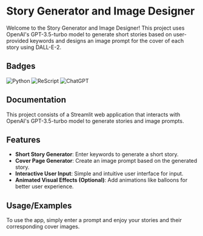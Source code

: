 
# Story Generator and Image Designer

Welcome to the Story Generator and Image Designer! This project uses OpenAI's GPT-3.5-turbo model to generate short stories based on user-provided keywords and designs an image prompt for the cover of each story using DALL-E-2.


## Badges


![Python](https://img.shields.io/badge/python-3670A0?style=for-the-badge&logo=python&logoColor=ffdd54)
![ReScript](https://img.shields.io/badge/rescript-%2314162c?style=for-the-badge&logo=rescript&logoColor=e34c4c)
![ChatGPT](https://img.shields.io/badge/chatGPT-74aa9c?style=for-the-badge&logo=openai&logoColor=white)

## Documentation

This project consists of a Streamlit web application that interacts with OpenAI's GPT-3.5-turbo model to generate stories and image prompts.


## Features

- **Short Story Generator**: Enter keywords to generate a short story.
- **Cover Page Generator**: Create an image prompt based on the generated story.
- **Interactive User Input**: Simple and intuitive user interface for input.
- **Animated Visual Effects (Optional)**: Add animations like balloons for better user experience.


## Usage/Examples
To use the app, simply enter a prompt and enjoy your stories and their corresponding cover images.
